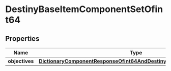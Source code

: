 
# DestinyBaseItemComponentSetOfint64

## Properties
Name | Type | Description | Notes
------------ | ------------- | ------------- | -------------
**objectives** | [**DictionaryComponentResponseOfint64AndDestinyItemObjectivesComponent**](DictionaryComponentResponseOfint64AndDestinyItemObjectivesComponent.md) |  |  [optional]



